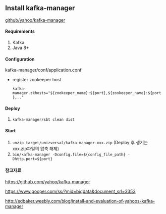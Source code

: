 ## Install kafka-manager

[github/yahoo/kafka-manager](https://github.com/yahoo/kafka-manager)



#### Requirements

1. Kafka
2. Java 8+



#### Configuration

kafka-manager/conf/application.conf

* register zookeeper host

  `kafka-manager.zkhosts="${zookeeper_name}:${port},${zookeeper_name}:${port},.."`



#### Deploy

1. `kafka-manager/sbt clean dist`




#### Start

1. `unzip target/unizversal/kafka-manager-xxx.zip` (Deploy 후 생기는 xxx.zip파일의 압축 해제)
2. `bin/kafka-manager -Dconfig.file=${config_file_path} -Dhttp.port=${port}`



#### 참고자료

https://github.com/yahoo/kafka-manager

https://www.gooper.com/ss/?mid=bigdata&document_srl=3353

http://edbaker.weebly.com/blog/install-and-evaluation-of-yahoos-kafka-manager




